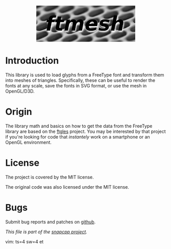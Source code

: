 
<p align="center">
<img alt="ftmesh" title="C++ library to transform FreeFont glyphs to meshes of triangles."
src="https://raw.githubusercontent.com/m2osw/ftmesh/master/doc/ftmesh-logo.jpg" width="310" height="113"/>
</p>

# Introduction

This library is used to load glyphs from a FreeType font and transform
them into meshes of triangles. Specifically, these can be useful to render
the fonts at any scale, save the fonts in SVG format, or use the mesh in
OpenGL/D3D.


# Origin

The library math and basics on how to get the data from the FreeType library
are based on the [ftgles](https://github.com/cdave1/ftgles) project. You may
be interested by that project if you're looking for code that _instantely_
work on a smartphone or an OpenGL environment.


# License

The project is covered by the MIT license.

The original code was also licensed under the MIT license.


# Bugs

Submit bug reports and patches on
[github](https://github.com/m2osw/ftmesh/issues).


_This file is part of the [snapcpp project](https://snapwebsites.org/)._

vim: ts=4 sw=4 et
